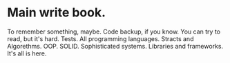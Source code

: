 # Main write book. 
To remember something, maybe. Code backup, if you know. You can try to read, but it's hard. Tests. All programming languages. Stracts and Algorethms. OOP. SOLID. Sophisticated systems. Libraries and frameworks. It's all is here.
